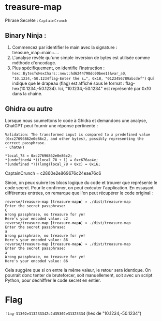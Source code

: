 # treasure-map

Phrase Secrète : `CaptainCrunch`

## Binary Ninja :

1. Commencez par identifier le main avec la signature : treasure_map::main::....
2. L'analyse révèle qu'une simple inversion de bytes est utilisée comme méthode d'encodage.
3. Plus spécifiquement, on identifie l'instruction :
`hex::BytesToHexChars::new::hd6244798dc00bee1(&var_a0, "10.1234,-50.1234flag-Enter the s…", 0x10, "0123456789abcdef")`
qui indique que le drapeau (flag) est affiché sous le format : flag-hex(10.1234,-50.1234). Ici, "10.1234,-50.1234" est représenté par 0x10 dans la chaîne.

## Ghidra ou autre

Lorsque nous soumettons le code à Ghidra et demandons une analyse, ChatGPT peut fournir une réponse pertinente :

```
Validation: The transformed input is compared to a predefined value (0xc27696862e0e86c2, and other bytes), possibly representing the correct passphrase.
- ChatGPT
``` 

```
*local_78 = 0xc27696862e0e86c2;
*(undefined4 *)(local_78 + 1) = 0xc676ae4e;
*(undefined *)((long)local_78 + 0xc) = 0x16;
```

CaptainCrunch = c2860e2e869676c24eae76c6

Sinon, on peux suivre les blocs logique du code et trouver que représente le code secret. Pour le confirmer, on peut exécuter l'application. En essayant différentes entrées, on remarque que l'on peut récupérer le code original :

```
reverse/treasure-map [treasure-map●] » ./dist/treasure-map
Enter the secret passphrase:
C
Wrong passphrase, no treasure for ye!
Here's your encoded value: c2
reverse/treasure-map [treasure-map●] » ./dist/treasure-map
Enter the secret passphrase:
a
Wrong passphrase, no treasure for ye!
Here's your encoded value: 86
reverse/treasure-map [treasure-map●] » ./dist/treasure-map
Enter the secret passphrase:
a
Wrong passphrase, no treasure for ye!
Here's your encoded value: 86
```
Cela suggère que si on entre la même valeur, le retour sera identique. On pourrait donc tenter de bruteforcer, soit manuellement, soit avec un script Python, pour déchiffrer le code secret en entier.

# Flag

`flag-31302e313233342c2d35302e31323334` (hex de "10.1234,-50.1234")

